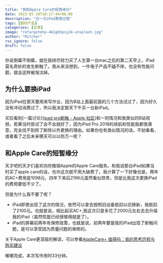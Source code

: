 ```yaml
---
title: "我和Apple Care的短暂缘分"
date: 2023-05-10T18:17:44+08:00
description: "记一次iPad更换过程"
tags: [数码产品]
categories: [日常]
image: "refargotohp-4A1gGhpcy24-unsplash.jpg"
author: "Mitcher"
rss_ignore: false
draft: false
---
```


你说倒霉不倒霉，就在我倾尽财力买了人生第一台mac之后的第二天早上，iPad莫名奇妙的发生断触了。我从来没想到，一件电子产品不磕不摔，也没有性能问题，就会这样被淘汰掉。

## 为什么要换iPad

因为iPad在那天要用来写作业，因为B站上面最前面的几个方法试过了，因为好久没有冲动消费过了，所以我决定那天下午买一台新iPad。

买后看到[一篇讨论]([ipad pro断触 - Apple 社区](https://discussionschinese.apple.com/thread/250467419))和一则情况和我类似的B站视频，若果当时尝试了会不会就好了，因为iPad Pro 2018的续航和性能我都很满意，完全找不到除了断除以外更换的理由。如果你也有类似情况的话，不妨看看，或者看了之后未来哪天可以以防万一呢？

## 和Apple Care的短暂缘分

天才吧的天才们喜欢向你推销Apple的Apple Care服务。和我说那台iPad如果当时买了apple care的话，也许这次就不用大破费了。我计算了一下好像也是。两年的AC+费用是1098元，四年下来后2196元虽然看似昂贵，但是比我这次更换iPad的费用要低不少了。

但是为什么我不要了呢？

- iPad即使出现了这次的情况，依然可以拿去按照旧设备抵扣以旧换新，我抵扣了2100元。也就是说，相比起买AC+,我这次只是多花了2000元左右去去升级我的iPad（虽然性能已经很够用就是了）。
- iPad的屏幕前两年有保修政策，也就是说，前两年要是我的iPad出现了断触问题，是可以享受因为质量问题的保修的。

关于Apple Care更深层的解读，可以参看[AppleCare+ 值得吗：我的思考历程与购买建议](https://sspai.com/post/65632)

嘟嘟完成，本次写作用时33分钟。

